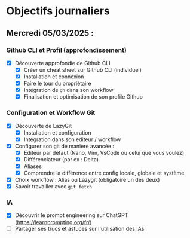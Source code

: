 # Objectifs journaliers

## Mercredi 05/03/2025 :

### Github CLI et Profil (approfondissement)

- [X] Découverte approfondie de Github CLI
  - [X] Créer un cheat sheet sur Github CLI (individuel)
  - [X] Installation et connexion
  - [X] Faire le tour du propriétaire
  - [X] Intégration de `gh` dans son workflow
  - [X] Finalisation et optimisation de son profile Github

### Configuration et Workflow Git

- [X] Découverte de LazyGit
  - [X] Installation et configuration
  - [X] Intégration dans son editeur / workflow
- [X] Configurer son git de manière avancée :
  - [X] Editeur par défaut (Nano, Vim, VsCode ou celui que vous voulez)
  - [X] Différenciateur (par ex : Delta)
  - [X] Aliases
  - [X] Comprendre la différence entre config locale, globale et système
- [X] Choix workflow : Alias ou Lazygit (obligatoire un des deux)
- [X] Savoir travailler avec `git fetch`

### IA

- [X] Découvrir le prompt engineering sur ChatGPT (https://learnprompting.org/fr/)
- [ ] Partager ses trucs et astuces sur l'utilisation des IAs
